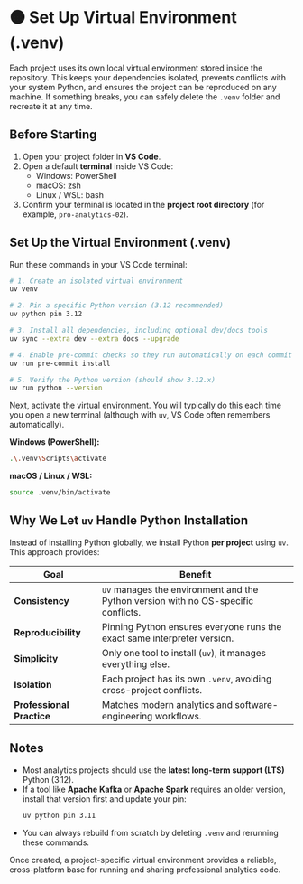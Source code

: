 # 🟠 Set Up Virtual Environment (.venv)

Each project uses its own local virtual environment stored inside the repository.
This keeps your dependencies isolated, prevents conflicts with your system Python, and ensures the project can be reproduced on any machine.
If something breaks, you can safely delete the `.venv` folder and recreate it at any time.

## Before Starting

1. Open your project folder in **VS Code**.
2. Open a default **terminal** inside VS Code:
   - Windows: PowerShell
   - macOS: zsh
   - Linux / WSL: bash
3. Confirm your terminal is located in the **project root directory** (for example, `pro-analytics-02`).

## Set Up the Virtual Environment (.venv)

Run these commands in your VS Code terminal:

```bash
# 1. Create an isolated virtual environment
uv venv

# 2. Pin a specific Python version (3.12 recommended)
uv python pin 3.12

# 3. Install all dependencies, including optional dev/docs tools
uv sync --extra dev --extra docs --upgrade

# 4. Enable pre-commit checks so they run automatically on each commit
uv run pre-commit install

# 5. Verify the Python version (should show 3.12.x)
uv run python --version
```

Next, activate the virtual environment. You will typically do this each time you open a new terminal (although with `uv`, VS Code often remembers automatically).

**Windows (PowerShell):**

```bash
.\.venv\Scripts\activate
```

**macOS / Linux / WSL:**

```bash
source .venv/bin/activate
```

## Why We Let `uv` Handle Python Installation

Instead of installing Python globally, we install Python **per project** using `uv`. This approach provides:

| Goal                      | Benefit                                                                            |
| ------------------------- | ---------------------------------------------------------------------------------- |
| **Consistency**           | `uv` manages the environment and the Python version with no OS-specific conflicts. |
| **Reproducibility**       | Pinning Python ensures everyone runs the exact same interpreter version.           |
| **Simplicity**            | Only one tool to install (`uv`), it manages everything else.                       |
| **Isolation**             | Each project has its own `.venv`, avoiding cross-project conflicts.                |
| **Professional Practice** | Matches modern analytics and software-engineering workflows.                       |

## Notes

- Most analytics projects should use the **latest long-term support (LTS)** Python (3.12).
- If a tool like **Apache Kafka** or **Apache Spark** requires an older version, install that version first and update your pin:
  ```bash
  uv python pin 3.11
  ```
- You can always rebuild from scratch by deleting `.venv` and rerunning these commands.

Once created, a project-specific virtual environment provides a reliable, cross-platform base for running and sharing professional analytics code.
